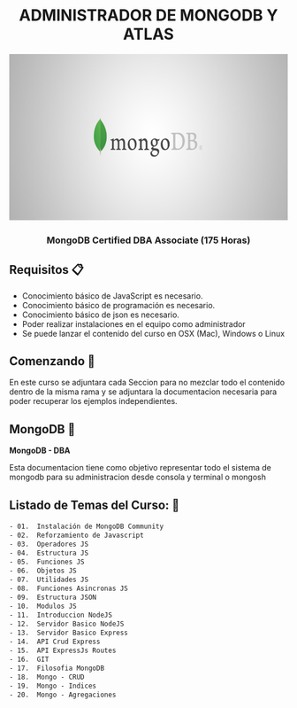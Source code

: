 <div align="center">
  <h1>ADMINISTRADOR DE MONGODB Y ATLAS</h1>
  <img src="./assets/mongodb-logo.jpg" alt="vue logo" height="300px">
  <h3 style="font-weight:bold;" >MongoDB Certified DBA Associate (175 Horas)</h3>
  <h5></h5>
</div>

## Requisitos :clipboard:

*   Conocimiento básico de JavaScript es necesario.
*   Conocimiento básico de programación es necesario.
*   Conocimiento básico de json es necesario.
*   Poder realizar instalaciones en el equipo como administrador
*   Se puede lanzar el contenido del curso en OSX (Mac), Windows o Linux


## Comenzando 🚀 

<p>En este curso se adjuntara cada Seccion para no mezclar todo el contenido dentro de la misma rama y se adjuntara la documentacion necesaria para poder recuperar los ejemplos independientes.</p>

## MongoDB :gem:
**MongoDB - DBA**
<p>Esta documentacion tiene como objetivo representar todo el sistema de mongodb para su administracion desde consola y terminal o mongosh</p>

## Listado de Temas del Curso: 💯
    - 01.  Instalación de MongoDB Community
    - 02.  Reforzamiento de Javascript
    - 03.  Operadores JS
    - 04.  Estructura JS
    - 05.  Funciones JS
    - 06.  Objetos JS
    - 07.  Utilidades JS
    - 08.  Funciones Asincronas JS
    - 09.  Estructura JSON
    - 10.  Modulos JS
    - 11.  Introduccion NodeJS
    - 12.  Servidor Basico NodeJS
    - 13.  Servidor Basico Express
    - 14.  API Crud Express
    - 15.  API ExpressJs Routes
    - 16.  GIT
    - 17.  Filosofia MongoDB
    - 18.  Mongo - CRUD
    - 19.  Mongo - Indices
    - 20.  Mongo - Agregaciones
